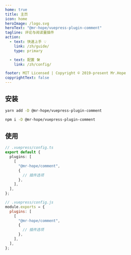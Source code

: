 ```yaml
---
home: true
title: 主页
icon: home
heroImage: /logo.svg
heroText: "@mr-hope/vuepress-plugin-comment"
tagline: 评论与阅读量插件
action:
  - text: 快速上手 💡
    link: /zh/guide/
    type: primary

  - text: 配置 🛠
    link: /zh/config/

footer: MIT Licensed | Copyright © 2019-present Mr.Hope
copyrightText: false
---
```


## 安装

<CodeGroup>
<CodeGroupItem title="yarn">

```bash
yarn add -D @mr-hope/vuepress-plugin-comment
```

</CodeGroupItem>

<CodeGroupItem title="npm">

```bash
npm i -D @mr-hope/vuepress-plugin-comment
```

</CodeGroupItem>
</CodeGroup>

## 使用

<CodeGroup>
<CodeGroupItem title="ts">

```ts
// .vuepress/config.ts
export default {
  plugins: [
    [
      "@mr-hope/comment",
      {
        // 插件选项
      },
    ],
  ],
};
```

</CodeGroupItem>

<CodeGroupItem title="js">

```js
// .vuepress/config.js
module.exports = {
  plugins: [
    [
      "@mr-hope/comment",
      {
        // 插件选项
      },
    ],
  ],
};
```

</CodeGroupItem>
</CodeGroup>
